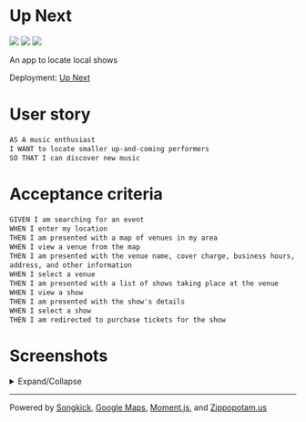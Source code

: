 # Up Next

<img src="https://img.shields.io/badge/html5%20-%23E34F26.svg?&style=for-the-badge&logo=html5&logoColor=white" /> <img src="https://img.shields.io/badge/css3%20-%231572B6.svg?&style=for-the-badge&logo=css3&logoColor=white" /> <img src="https://img.shields.io/badge/javascript%20-%23323330.svg?&style=for-the-badge&logo=javascript&logoColor=%23F7DF1E" />

An app to locate local shows

Deployment: [Up Next](https://ducktrshessami.github.io/up-next/)

# User story

```
AS A music enthusiast
I WANT to locate smaller up-and-coming performers
SO THAT I can discover new music
```

# Acceptance criteria

```
GIVEN I am searching for an event
WHEN I enter my location
THEN I am presented with a map of venues in my area
WHEN I view a venue from the map
THEN I am presented with the venue name, cover charge, business hours, address, and other information
WHEN I select a venue
THEN I am presented with a list of shows taking place at the venue
WHEN I view a show
THEN I am presented with the show's details
WHEN I select a show
THEN I am redirected to purchase tickets for the show
```

# Screenshots

<details>

<summary>Expand/Collapse</summary>

![Homepage](./assets/images/sc1.png)

![Venue list](./assets/images/sc2.png)

![Event list](./assets/images/sc3.png)

</details>

---

Powered by [Songkick](https://www.songkick.com/developer/), [Google Maps](https://developers.google.com/maps/), 
[Moment.js](https://www.momentjs.com),
and [Zippopotam.us](http://www.zippopotam.us/)
